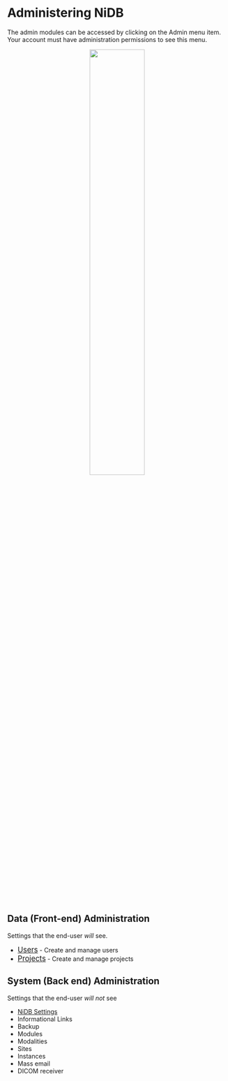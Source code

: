 # Administering NiDB

The admin modules can be accessed by clicking on the Admin menu item. Your account must have administration permissions to see this menu.

<div align="center"><image src="https://user-images.githubusercontent.com/8302215/142905700-30426e75-c966-4bff-8dc9-79ba09111d52.png" width="50%"></div>

## Data (Front-end) Administration
Settings that the end-user _will_ see.
- <a href="users.html" style="font-size: larger;">Users</a> - Create and manage users
- <a href="projects.html" style="font-size: larger;">Projects</a> - Create and manage projects

## System (Back end) Administration
Settings that the end-user _will not_ see
  - <a href="admin-backend.html#settings">NiDB Settings</a>
- Informational Links
- Backup
- Modules
- Modalities
- Sites
- Instances
- Mass email
- DICOM receiver
